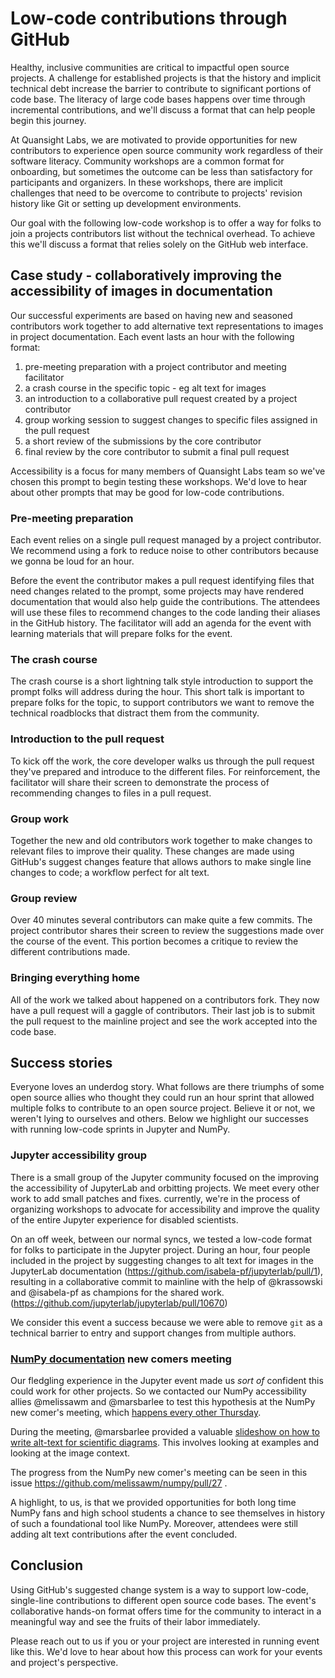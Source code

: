 <!--
.. title: Low-code contributions through GitHub
.. slug: low-code-contributions-through-GitHub
.. date: 2021-08-10 18:00:00 UTC-00:00
.. author: Isabela Presedo-Floyd, Mars Lee, Melissa Weber Mendonça, Tony Fast
.. tags: Jupyter, NumPy, Accessibility
.. category:
.. link:
.. description:
.. type: text
-->


# Low-code contributions through GitHub

Healthy, inclusive communities are critical to impactful open source projects. 
A challenge for established projects is that the history and implicit technical debt increase the barrier to contribute to significant portions of code base.
The literacy of large code bases happens over time through incremental contributions, and we'll discuss a format that can help people begin this journey.

At Quansight Labs, we are motivated to provide opportunities for new contributors to experience open source community work regardless of their software literacy. 
Community workshops are a common format for onboarding, but sometimes the outcome can be less than satisfactory for participants and organizers. 
In these workshops, there are implicit challenges that need to be overcome to contribute to projects' revision history like Git or setting up development environments. 

Our goal with the following low-code workshop is to offer a way for folks to join a projects contributors list without the technical overhead. 
To achieve this we'll discuss a format that relies solely on the GitHub web interface.

## Case study - collaboratively improving the accessibility of images in documentation

Our successful experiments are based on having new and seasoned contributors work together to add alternative text representations to images in project documentation. 
Each event lasts an hour with the following format:

1. pre-meeting preparation with a project contributor and meeting facilitator
2. a crash course in the specific topic - eg alt text for images
3. an introduction to a collaborative pull request created by a project contributor
4. group working session to suggest changes to specific files assigned in the pull request
5. a short review of the submissions by the core contributor
6. final review by the core contributor to submit a final pull request

Accessibility is a focus for many members of Quansight Labs team so we've chosen this prompt to begin testing these workshops. 
We'd love to hear about other prompts that may be good for low-code contributions.

### Pre-meeting preparation

Each event relies on a single pull request managed by a project contributor. 
We recommend using a fork to reduce noise to other contributors because we gonna be loud for an hour. 

Before the event the contributor makes a pull request identifying files that need changes related to the prompt, some projects may have rendered documentation that would also help guide the contributions. 
The attendees will use these files to recommend changes to the code landing their aliases in the GitHub history. 
The facilitator will add an agenda for the event with learning materials that will prepare folks for the event.

### The crash course

The crash course is a short lightning talk style introduction to support the prompt folks will address during the hour. 
This short talk is important to prepare folks for the topic, to support contributors we want to remove the technical roadblocks that distract them from the community.

### Introduction to the pull request 

To kick off the work, the core developer walks us through the pull request they've prepared and introduce to the different files. 
For reinforcement, the facilitator will share their screen to demonstrate the process of recommending changes to files in a pull request.

### Group work

Together the new and old contributors work together to make changes to relevant files to improve their quality. 
These changes are made using GitHub's suggest changes feature that allows authors to make single line changes to code; a workflow perfect for alt text.

### Group review

Over 40 minutes several contributors can make quite a few commits. 
The project contributor shares their screen to review the suggestions made over the course of the event. 
This portion becomes a critique to review the different contributions made.

### Bringing everything home

All of the work we talked about happened on a contributors fork. 
They now have a pull request will a gaggle of contributors. 
Their last job is to submit the pull request to the mainline project and see the work accepted into the code base.

## Success stories

Everyone loves an underdog story. 
What follows are there triumphs of some open source allies who thought they could run an hour sprint that allowed multiple folks to contribute to an open source project. 
Believe it or not, we weren't lying to ourselves and others. Below we highlight our successes with running low-code sprints in Jupyter and NumPy.

### Jupyter accessibility group

There is a small group of the Jupyter community focused on the improving the accessibility of JupyterLab and orbitting projects. 
We meet every other work to add small patches and fixes. currently, we're in the process of organizing workshops to advocate for accessibility and improve the quality of the entire Jupyter experience for disabled scientists.

On an off week, between our normal syncs, we tested a low-code format for folks to participate in the Jupyter project. 
During an hour, four people included in the project by suggesting changes to alt text for images in the JupyterLab documentation (https://github.com/isabela-pf/jupyterlab/pull/1), 
resulting in a collaborative commit to mainline with the help of @krassowski and @isabela-pf as champions for the shared work.(https://github.com/jupyterlab/jupyterlab/pull/10670)

We consider this event a success because we were able to remove `git` as a technical barrier to entry and support changes from multiple authors.


### [NumPy documentation](https://numpy.org/doc/stable/) new comers meeting

Our fledgling experience in the Jupyter event made us *sort of* confident this could work for other projects. 
So we contacted our NumPy accessibility allies @melissawm and @marsbarlee to test this
hypothesis at the NumPy new comer's meeting, which [happens every other
Thursday](http://numpy-discussion.10968.n7.nabble.com/Newcomer-s-Hour-td49226.html).

During the meeting, @marsbarlee provided a valuable [slideshow on how to write alt-text for
scientific diagrams](https://docs.google.com/presentation/d/150vhbpGrtAc3ALhrS1a07lhEKCgevAY3ITh-4eCndDk/edit?usp=sharing). 
This involves looking at examples and looking at the image context.

The progress from the NumPy new comer's meeting can be seen in this issue https://github.com/melissawm/numpy/pull/27 .

A highlight, to us, is that we provided opportunities for both long time NumPy fans and high
school students a chance to see themselves in history of such a foundational tool like NumPy. 
Moreover, attendees were still adding alt text contributions after the event concluded.


## Conclusion

Using GitHub's suggested change system is a way to support low-code, single-line contributions to different open source code bases. 
The event's collaborative hands-on format offers time for the community to interact in a meaningful way and see the fruits of their labor immediately.

Please reach out to us if you or your project are interested in running event like this. 
We'd love to hear about how this process can work for your events and project's perspective.
